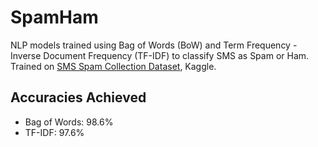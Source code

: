 # SpamHam
NLP models trained using Bag of Words (BoW) and Term Frequency - Inverse Document Frequency (TF-IDF) to classify SMS as Spam or Ham. Trained on [SMS Spam Collection Dataset](https://www.kaggle.com/datasets/uciml/sms-spam-collection-dataset), Kaggle.

## Accuracies Achieved 
- Bag of Words: 98.6%
- TF-IDF: 97.6%
